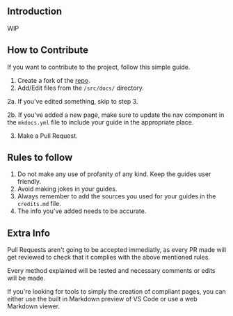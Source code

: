 ## Introduction

WIP

## How to Contribute
If you want to contribute to the project, follow this simple guide.
 1. Create a fork of the [repo](https://github.com/PersonaDocs/personadocs.github.io).
 2. Add/Edit files from the `/src/docs/` directory.
 
2a. If you've edited something, skip to step 3.
 
2b. If you've added a new page, make sure to update the nav component in the `mkdocs.yml` file to include your guide in the appropriate place.
 
 3. Make a Pull Request.

## Rules to follow

 1. Do not make any use of profanity of any kind. Keep the guides user friendly.
 2. Avoid making jokes in your guides.
 3. Always remember to add the sources you used for your guides in the `credits.md` file.
 4. The info you've added needs to be accurate.

## Extra Info

Pull Requests aren't going to be accepted immediatly, as every PR made will get reviewed to check that it complies with the above mentioned rules.

Every method explained will be tested and necessary comments or edits will be made.

If you're looking for tools to simply the creation of compliant pages, you can either use the built in Markdown preview of VS Code or use a web Markdown viewer.
